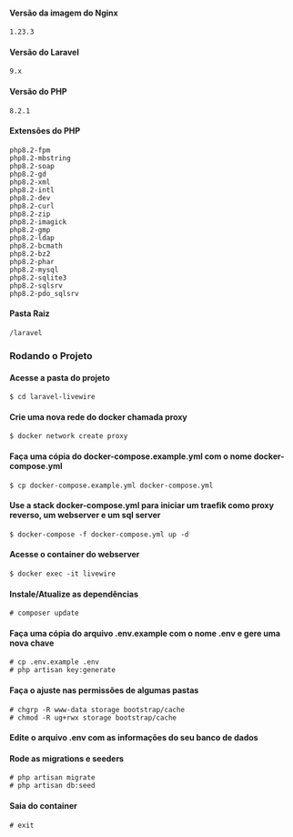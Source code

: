#### Versão da imagem do Nginx
    1.23.3

#### Versão do Laravel
    9.x

#### Versão do PHP
    8.2.1

#### Extensões do PHP
    php8.2-fpm
    php8.2-mbstring
    php8.2-soap
    php8.2-gd
    php8.2-xml
    php8.2-intl
    php8.2-dev
    php8.2-curl
    php8.2-zip
    php8.2-imagick
    php8.2-gmp
    php8.2-ldap
    php8.2-bcmath
    php8.2-bz2
    php8.2-phar
    php8.2-mysql
    php8.2-sqlite3
    php8.2-sqlsrv
    php8.2-pdo_sqlsrv

#### Pasta Raiz
    /laravel

### Rodando o Projeto

#### Acesse a pasta do projeto
    $ cd laravel-livewire

#### Crie uma nova rede do docker chamada proxy
    $ docker network create proxy

#### Faça uma cópia do docker-compose.example.yml com o nome docker-compose.yml
    $ cp docker-compose.example.yml docker-compose.yml

#### Use a stack docker-compose.yml para iniciar um traefik como proxy reverso, um webserver e um sql server
    $ docker-compose -f docker-compose.yml up -d

#### Acesse o container do webserver
    $ docker exec -it livewire

#### Instale/Atualize as dependências
    # composer update

#### Faça uma cópia do arquivo .env.example com o nome .env e gere uma nova chave
    # cp .env.example .env
    # php artisan key:generate

#### Faça o ajuste nas permissões de algumas pastas
    # chgrp -R www-data storage bootstrap/cache
    # chmod -R ug+rwx storage bootstrap/cache

#### Edite o arquivo .env com as informações do seu banco de dados

#### Rode as migrations e seeders
    # php artisan migrate
    # php artisan db:seed

#### Saia do container
    # exit